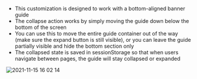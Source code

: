 * This customization is designed to work with a bottom-aligned banner guide 
* The collapse action works by simply moving the guide down below the bottom of the screen
* You can use this to move the entire guide container out of the way (make sure the expand button is still visible), or you can leave the guide partially visible and hide the bottom section only
* The collapsed state is saved in sessionStorage so that when users navigate between pages, the guide will stay collapsed or expanded


![2021-11-15 16 02 14](https://user-images.githubusercontent.com/41085020/141867452-28cfa62f-7853-4603-8e16-6758f441f685.gif)
